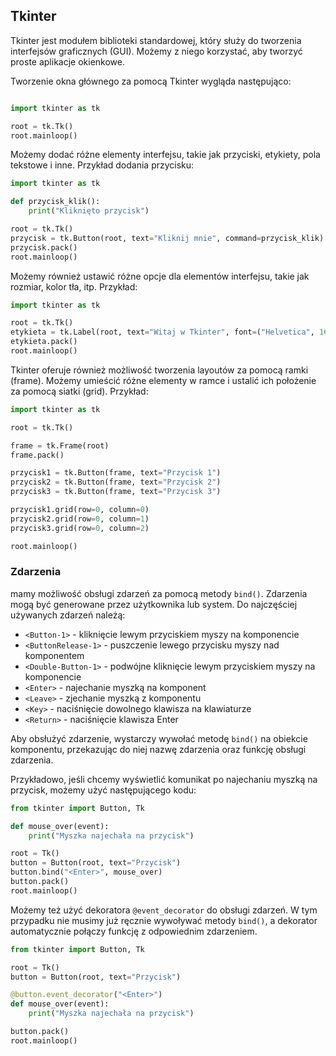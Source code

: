 ## Tkinter
Tkinter jest modułem biblioteki standardowej, który służy do tworzenia interfejsów graficznych (GUI). Możemy z niego korzystać, aby tworzyć proste aplikacje okienkowe.

Tworzenie okna głównego za pomocą Tkinter wygląda następująco:

```python

import tkinter as tk

root = tk.Tk()
root.mainloop()
```

Możemy dodać różne elementy interfejsu, takie jak przyciski, etykiety, pola tekstowe i inne. Przykład dodania przycisku:

```python
import tkinter as tk

def przycisk_klik():
    print("Kliknięto przycisk")

root = tk.Tk()
przycisk = tk.Button(root, text="Kliknij mnie", command=przycisk_klik)
przycisk.pack()
root.mainloop()
```

Możemy również ustawić różne opcje dla elementów interfejsu, takie jak rozmiar, kolor tła, itp. Przykład:

```python
import tkinter as tk

root = tk.Tk()
etykieta = tk.Label(root, text="Witaj w Tkinter", font=("Helvetica", 16), bg="yellow")
etykieta.pack()
root.mainloop()
```

Tkinter oferuje również możliwość tworzenia layoutów za pomocą ramki (frame). Możemy umieścić różne elementy w ramce i ustalić ich położenie za pomocą siatki (grid). Przykład:

```python
import tkinter as tk

root = tk.Tk()

frame = tk.Frame(root)
frame.pack()

przycisk1 = tk.Button(frame, text="Przycisk 1")
przycisk2 = tk.Button(frame, text="Przycisk 2")
przycisk3 = tk.Button(frame, text="Przycisk 3")

przycisk1.grid(row=0, column=0)
przycisk2.grid(row=0, column=1)
przycisk3.grid(row=0, column=2)

root.mainloop()
```

### Zdarzenia

mamy możliwość obsługi zdarzeń za pomocą metody `bind()`. Zdarzenia mogą być generowane przez użytkownika lub system. Do najczęściej używanych zdarzeń należą:

* `<Button-1>` - kliknięcie lewym przyciskiem myszy na komponencie
* `<ButtonRelease-1>` - puszczenie lewego przycisku myszy nad komponentem
* `<Double-Button-1>` - podwójne kliknięcie lewym przyciskiem myszy na komponencie
* `<Enter>` - najechanie myszką na komponent
* `<Leave>` - zjechanie myszką z komponentu
* `<Key>` - naciśnięcie dowolnego klawisza na klawiaturze
* `<Return>` - naciśnięcie klawisza Enter

Aby obsłużyć zdarzenie, wystarczy wywołać metodę `bind()` na obiekcie komponentu, przekazując do niej nazwę zdarzenia oraz funkcję obsługi zdarzenia.

Przykładowo, jeśli chcemy wyświetlić komunikat po najechaniu myszką na przycisk, możemy użyć następującego kodu:

```python
from tkinter import Button, Tk

def mouse_over(event):
    print("Myszka najechała na przycisk")

root = Tk()
button = Button(root, text="Przycisk")
button.bind("<Enter>", mouse_over)
button.pack()
root.mainloop()
```

Możemy też użyć dekoratora `@event_decorator` do obsługi zdarzeń. W tym przypadku nie musimy już ręcznie wywoływać metody `bind()`, a dekorator automatycznie połączy funkcję z odpowiednim zdarzeniem.

```python
from tkinter import Button, Tk

root = Tk()
button = Button(root, text="Przycisk")

@button.event_decorator("<Enter>")
def mouse_over(event):
    print("Myszka najechała na przycisk")

button.pack()
root.mainloop()
```
